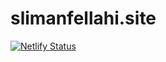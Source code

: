 # slimanfellahi.site
[![Netlify Status](https://api.netlify.com/api/v1/badges/d5ca2177-48c7-46ed-8a42-b27a4b404b55/deploy-status)](https://app.netlify.com/sites/slimanfellahi/deploys)
